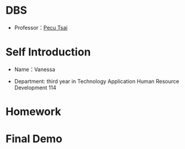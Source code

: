 # DBS
- Professor：[Pecu Tsai](https://github.com/pecu?tab=repositories)

<h1>Self Introduction</h1>

- Name：Vanessa

- Department: third year in Technology Application Human Resource Development 114

<h1>Homework</h1>


<h1>Final Demo</h1>
